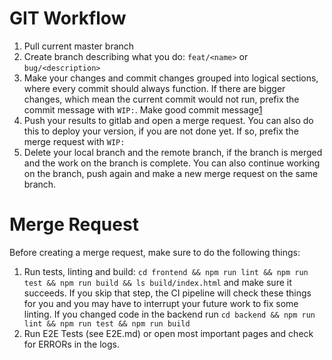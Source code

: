 GIT Workflow
============

1. Pull current master branch
2. Create branch describing what you do: `feat/<name>` or `bug/<description>`
3. Make your changes and commit changes grouped into logical sections, where every commit should always function. If
   there are bigger changes, which mean the current commit would not run, prefix the commit message with `WIP:`. Make
   good commit message[1]
4. Push your results to gitlab and open a merge request. You can also do this to deploy your version, if you are not
   done yet. If so, prefix the merge request with `WIP:`
5. Delete your local branch and the remote branch, if the branch is merged and the work on the branch is complete. You
   can also continue working on the branch, push again and make a new merge request on the same branch.

Merge Request
=============

Before creating a merge request, make sure to do the following things:

1. Run tests, linting and build: `cd frontend && npm run lint && npm run test && npm run build && ls build/index.html`
   and make sure it succeeds. If you skip that step, the CI pipeline will check these things for you and you may have 
   to interrupt your future work to fix some linting. If you changed code in the backend run 
   `cd backend && npm run lint && npm run test && npm run build`
2. Run E2E Tests (see E2E.md) or open most important pages and check for ERRORs in the logs.

[1]: https://github.com/RomuloOliveira/commit-messages-guide